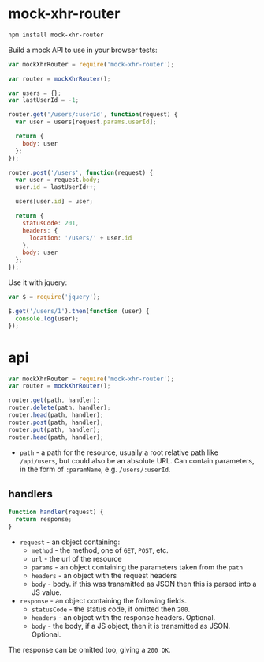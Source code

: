 # mock-xhr-router

```bash
npm install mock-xhr-router
```

Build a mock API to use in your browser tests:

```js
var mockXhrRouter = require('mock-xhr-router');

var router = mockXhrRouter();

var users = {};
var lastUserId = -1;

router.get('/users/:userId', function(request) {
  var user = users[request.params.userId];

  return {
    body: user
  };
});

router.post('/users', function(request) {
  var user = request.body;
  user.id = lastUserId++;

  users[user.id] = user;

  return {
    statusCode: 201,
    headers: {
      location: '/users/' + user.id
    },
    body: user
  };
});
```

Use it with jquery:

```js
var $ = require('jquery');

$.get('/users/1').then(function (user) {
  console.log(user);
});
```

# api

```js
var mockXhrRouter = require('mock-xhr-router');
var router = mockXhrRouter();

router.get(path, handler);
router.delete(path, handler);
router.head(path, handler);
router.post(path, handler);
router.put(path, handler);
router.head(path, handler);
```

* `path` - a path for the resource, usually a root relative path like `/api/users`, but could also be an absolute URL. Can contain parameters, in the form of `:paramName`, e.g. `/users/:userId`.

## handlers

```js
function handler(request) {
  return response;
}
```

* `request` - an object containing:
  * `method` - the method, one of `GET`, `POST`, etc.
  * `url` - the url of the resource
  * `params` - an object containing the parameters taken from the `path`
  * `headers` - an object with the request headers
  * `body` - body. if this was transmitted as JSON then this is parsed into a JS value.
* `response` - an object containing the following fields.
  * `statusCode` - the status code, if omitted then `200`.
  * `headers` - an object with the response headers. Optional.
  * `body` - the body, if a JS object, then it is transmitted as JSON. Optional.

The response can be omitted too, giving a `200 OK`.
